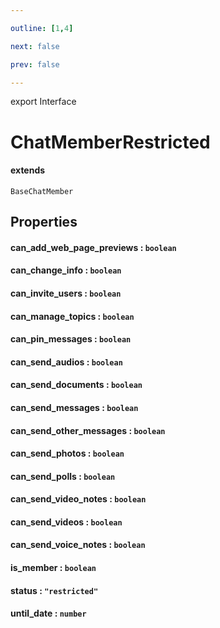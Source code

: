 ```yaml
---

outline: [1,4]

next: false

prev: false

---
```


export Interface
# ChatMemberRestricted
#### extends
 `BaseChatMember`

## Properties

#### can_add_web_page_previews : `boolean`

#### can_change_info : `boolean`

#### can_invite_users : `boolean`

#### can_manage_topics : `boolean`

#### can_pin_messages : `boolean`

#### can_send_audios : `boolean`

#### can_send_documents : `boolean`

#### can_send_messages : `boolean`

#### can_send_other_messages : `boolean`

#### can_send_photos : `boolean`

#### can_send_polls : `boolean`

#### can_send_video_notes : `boolean`

#### can_send_videos : `boolean`

#### can_send_voice_notes : `boolean`

#### is_member : `boolean`

#### status : `"restricted"`

#### until_date : `number`
